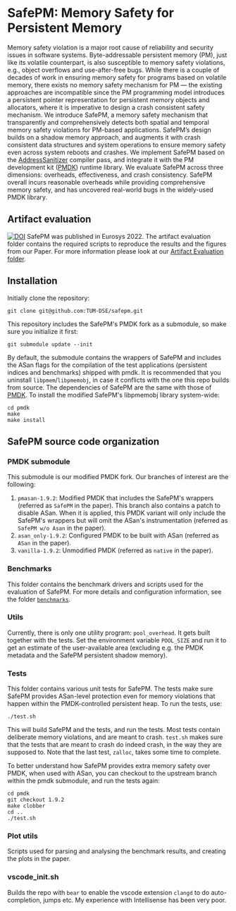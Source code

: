 # SafePM: Memory Safety for Persistent Memory

Memory safety violation is a major root cause of reliability and security issues in software systems. Byte-addressable persistent memory (PM), just like its volatile counterpart, is also susceptible to memory safety violations, e.g., object overflows and use-after-free bugs. While there is a couple of decades of work in ensuring memory safety for programs based on volatile memory, there exists no memory safety mechanism for PM — the existing approaches are incompatible since the PM programming model introduces a persistent pointer representation for persistent memory objects and allocators, where it is imperative to design a crash consistent safety mechanism. We introduce SafePM, a memory safety mechanism that transparently and comprehensively detects both spatial and temporal memory safety violations for PM-based applications. SafePM’s design builds on a shadow memory approach, and augments it with crash consistent data structures and system operations to ensure memory safety even across system reboots and crashes. We implement SafePM based on the [AddressSanitizer](https://clang.llvm.org/docs/AddressSanitizer.html) compiler pass, and integrate it with the PM development kit ([PMDK](https://github.com/pmem/pmdk)) runtime library. We evaluate SafePM across three dimensions: overheads, effectiveness, and crash consistency. SafePM overall incurs reasonable overheads while providing comprehensive memory safety, and has uncovered real-world bugs in the widely-used PMDK library.

## Artifact evaluation

[![DOI](https://zenodo.org/badge/467637722.svg)](https://zenodo.org/badge/latestdoi/467637722)
SafePM was published in Eurosys 2022.
The artifact evaluation folder contains the required scripts to reproduce the results and the figures from our Paper.
For more information please look at our [Artifact Evaluation folder](https://github.com/TUM-DSE/safepm/tree/master/artifact_evaluation).

## Installation

Initially clone the repository:
```
git clone git@github.com:TUM-DSE/safepm.git
```

This repository includes the SafePM's PMDK fork as a submodule, so make sure you initialize it first:  
```
git submodule update --init
```

By default, the submodule contains the wrappers of SafePM and includes the ASan flags for the compilation of the test applications (persistent indices and benchmarks) shipped with pmdk. 
It is recommended that you uninstall `libpmem`/`libpmemobj`, in case it conflicts with the one this repo builds from source.
The dependencies of SafePM are the same with those of [PMDK](https://github.com/pmem/pmdk#dependencies).
To install the modified SafePM's libpmemobj library system-wide:
```
cd pmdk
make
make install
```

## SafePM source code organization
### PMDK submodule
This submodule is our modified PMDK fork. Our branches of interest are the following:
1. `pmasan-1.9.2`: Modified PMDK that includes the SafePM's wrappers (referred as `SafePM` in the paper). This branch also contains a patch to disable ASan. When it is applied, this PMDK variant will only include the SafePM's wrappers but will omit the ASan's instrumentation (referred as `SafePM w/o Asan` in the paper).
2. `asan_only-1.9.2`: Configured PMDK to be built with ASan (referred as `ASan` in the paper).
3. `vanilla-1.9.2`: Unmodified PMDK (referred as `native` in the paper).

### Benchmarks
This folder contains the benchmark drivers and scripts used for the evaluation of SafePM. For more details and configuration information, see the folder [`benchmarks`](https://github.com/TUM-DSE/safepm/tree/master/benchmarks).
### Utils
Currently, there is only one utility program: `pool_overhead`. It gets built together with the tests. Set the environment variable `POOL_SIZE` and run it to get an estimate of the user-available area (excluding e.g. the PMDK metadata and the SafePM persistent shadow memory).
### Tests
This folder contains various unit tests for SafePM. The tests make sure SafePM provides ASan-level protection even for memory violations that happen within the PMDK-controlled persistent heap. To run the tests, use:  
```
./test.sh
```
This will build SafePM and the tests, and run the tests. Most tests contain deliberate memory violations, and are meant to crash. `test.sh` makes sure that the tests that are meant to crash do indeed crash, in the way they are supposed to. Note that the last test, `zalloc`, takes some time to complete.

To better understand how SafePM provides extra memory safety over PMDK, when used with ASan, you can checkout to the upstream branch within the pmdk submodule, and run the tests again:  
```
cd pmdk
git checkout 1.9.2
make clobber
cd ..
./test.sh
```
### Plot utils
Scripts used for parsing and analysing the benchmark results, and creating the plots in the paper.
### vscode_init.sh
Builds the repo with `bear` to enable the vscode extension `clangd` to do auto-completion, jumps etc. My experience with Intellisense has been very poor.

